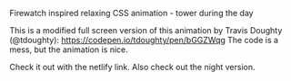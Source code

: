 Firewatch inspired relaxing CSS animation - tower during the day

This is a modified full screen version of this animation by Travis Doughty (@tdoughty): https://codepen.io/tdoughty/pen/bGGZWqg
The code is a mess, but the animation is nice.

Check it out with the netlify link.
Also check out the night version.
